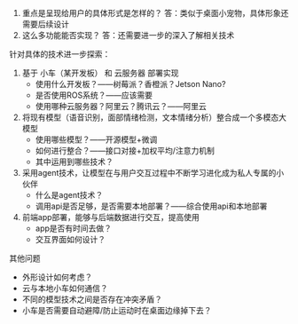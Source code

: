 1. 重点是呈现给用户的具体形式是怎样的？
   答：类似于桌面小宠物，具体形象还需要后续设计
2. 这么多功能能否实现？
   答：还需要进一步的深入了解相关技术

针对具体的技术进一步探索：
1. 基于 小车（某开发板） 和 云服务器 部署实现
   + 使用什么开发板？——树莓派？香橙派？Jetson Nano?
   + 是否使用ROS系统？——应该需要
   + 使用哪种云服务器？阿里云？腾讯云？——阿里云
2. 将现有模型（语音识别，面部情绪检测，文本情绪分析）整合成一个多模态大模型
   + 使用哪些模型？——开源模型+微调
   + 如何进行整合？——接口对接+加权平均/注意力机制
   + 其中运用到哪些技术？
3. 采用agent技术，让模型在与用户交互过程中不断学习进化成为私人专属的小伙伴
   + 什么是agent技术？
   + 调用api是否足够，是否需要本地部署？——综合使用api和本地部署
4. 前端app部署，能够与后端数据进行交互，提高使用
   + app是否有时间去做？
   + 交互界面如何设计？

其他问题
- 外形设计如何考虑？
- 云与本地小车如何通信？
- 不同的模型技术之间是否存在冲突矛盾？
- 小车是否需要自动避障/防止运动时在桌面边缘掉下去？